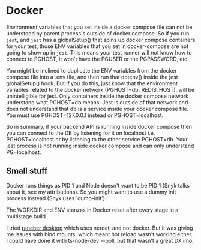 # Docker

Environment variables that you set inside a docker compose file can not be understood by parent process's outside of docker compose. So if you run `jest`, and `jest` has a globalSetup() that spins up docker compose containers for your test, those ENV variables that you set in docker-compose are not going to show up in `jest`. This means your test runner will not know how to connect to PGHOST, it won't have the PGUSER or the PGPASSWORD, etc. 

You might be inclined to duplicate the ENV variables from the docker compose file into a .env file, and then run that dotenv() inside the jest globalSetup() hook. But if you do this, just know that the environment variables related to the docker network (PGHOST=db, REDIS_HOST), will be unintelligible for jest. Only containers inside the docker compose network understand what PGHOST=db means. Jest is outside of that network and does not understand that db is a service inside your docker compose file. You must use PGHOST=127.0.0.1 instead or PGHOST=localhost.

So in summary, if your backend API is running inside docker compose then you can connect to the DB by listening for it on localhost i.e. PGHOST=localhost or by listening to the other service PGHOST=db. Your jest process is not running inside docker compose and can only understand PG=localhost.

## Small stuff 

Docker runs things as PID 1 and Node doesn't want to be PID 1 (Snyk talks about it, see my attributions). 
So you might want to use a dummy init process instead (Snyk uses 'dumb-init').

The WORKDIR and ENV stanzas in Docker reset after every stage in a multistage build.

I tried [rancher desktop](https://docs.rancherdesktop.io/getting-started/installation/) which uses nerdctl and not docker. But it was giving me issues with bind mounts, which meant hot reload wasn't working either. I could have done it with ts-node-dev --poll, but that wasn't a great DX imo.
